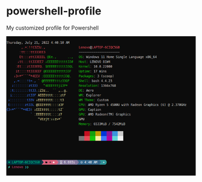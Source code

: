 # powershell-profile
My customized profile for Powershell

<img src="Custom_Ps1.png" width="550px">
